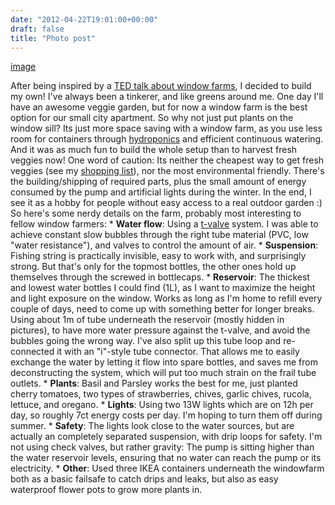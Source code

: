 ```yaml
---
date: "2012-04-22T19:01:00+00:00"
draft: false
title: "Photo post"
---
```

[image](/images/2012-04-22-photo-post/287a831e9d1702f794462f9ae2a818183e1538a622b58a87760a2c5767ea7fa1.jpg)

After being inspired by a [TED talk about window farms](http://www.ted.com/talks/britta_riley_a_garden_in_my_apartment.html), I decided to build my own! I've always been a tinkerer, and like greens around me. One day I'll have an awesome veggie garden, but for now a window farm is the best option for our small city apartment. So why not just put plants on the window sill? Its just more space saving with a window farm, as you use less room for containers through [hydroponics](http://en.wikipedia.org/wiki/Hydroponics) and efficient continuous watering. And it was as much fun to build the whole setup than to harvest fresh veggies now! One word of caution: Its neither the cheapest way to get fresh veggies (see my [shopping list](http://our.windowfarms.org/2011/12/29/einkaufsliste-deutschland/)), nor the most environmental friendly. There's the building/shipping of required parts, plus the small amount of energy consumed by the pump and artificial lights during the winter. In the end, I see it as a hobby for people without easy access to a real outdoor garden :) So here's some nerdy details on the farm, probably most interesting to fellow window farmers: * **Water flow**: Using a [t-valve](http://our.windowfarms.org/2011/11/16/t-valve-airlift/) system. I was able to achieve constant slow bubbles through the right tube material (PVC, low "water resistance"), and valves to control the amount of air. * **Suspension**: Fishing string is practically invisible, easy to work with, and surprisingly strong. But that's only for the topmost bottles, the other ones hold up themselves through the screwed in bottlecaps. * **Reservoir**: The thickest and lowest water bottles I could find (1L), as I want to maximize the height and light exposure on the window. Works as long as I'm home to refill every couple of days, need to come up with something better for longer breaks. Using about 1m of tube underneath the reservoir (mostly hidden in pictures), to have more water pressure against the t-valve, and avoid the bubbles going the wrong way. I've also split up this tube loop and re-connected it with an "i"-style tube connector. That allows me to easily exchange the water by letting it flow into spare bottles, and saves me from deconstructing the system, which will put too much strain on the frail tube outlets. * **Plants**: Basil and Parsley works the best for me, just planted cherry tomatoes, two types of strawberries, chives, garlic chives, rucola, lettuce, and oregano. * **Lights**: Using two 13W lights which are on 12h per day, so roughly 7ct energy costs per day. I'm hoping to turn them off during summer. * **Safety**: The lights look close to the water sources, but are actually an completely separated suspension, with drip loops for safety. I'm not using check valves, but rather gravity: The pump is sitting higher than the water reservoir levels, ensuring that no water can reach the pump or its electricity. * **Other**: Used three IKEA containers underneath the windowfarm both as a basic failsafe to catch drips and leaks, but also as easy waterproof flower pots to grow more plants in.
